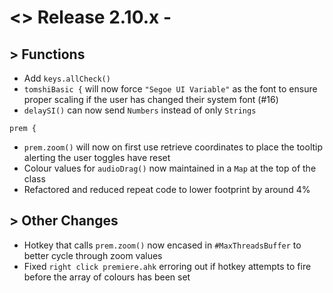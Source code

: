 # <> Release 2.10.x - 

## > Functions
- Add `keys.allCheck()`
- `tomshiBasic {` will now force `"Segoe UI Variable"` as the font to ensure proper scaling if the user has changed their system font (#16)
- `delaySI()` can now send `Numbers` instead of only `Strings`

`prem {`
- `prem.zoom()` will now on first use retrieve coordinates to place the tooltip alerting the user toggles have reset
- Colour values for `audioDrag()` now maintained in a `Map` at the top of the class
- Refactored and reduced repeat code to lower footprint by around 4%

## > Other Changes
- Hotkey that calls `prem.zoom()` now encased in `#MaxThreadsBuffer` to better cycle through zoom values
- Fixed `right click premiere.ahk` erroring out if hotkey attempts to fire before the array of colours has been set
